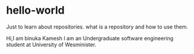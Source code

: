 # hello-world
Just to learn about repositories. what is a repository and how to use them.

Hi,I am binuka Kamesh
I am an Undergraduate software engineering student at University of Wesminister.
